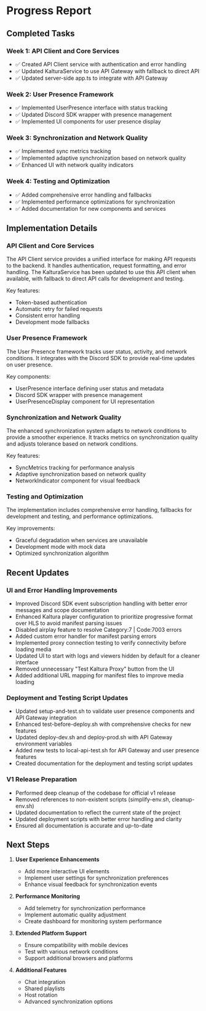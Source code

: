 # Progress Report

## Completed Tasks

### Week 1: API Client and Core Services
- ✅ Created API Client service with authentication and error handling
- ✅ Updated KalturaService to use API Gateway with fallback to direct API
- ✅ Updated server-side app.ts to integrate with API Gateway

### Week 2: User Presence Framework
- ✅ Implemented UserPresence interface with status tracking
- ✅ Updated Discord SDK wrapper with presence management
- ✅ Implemented UI components for user presence display

### Week 3: Synchronization and Network Quality
- ✅ Implemented sync metrics tracking
- ✅ Implemented adaptive synchronization based on network quality
- ✅ Enhanced UI with network quality indicators

### Week 4: Testing and Optimization
- ✅ Added comprehensive error handling and fallbacks
- ✅ Implemented performance optimizations for synchronization
- ✅ Added documentation for new components and services

## Implementation Details

### API Client and Core Services
The API Client service provides a unified interface for making API requests to the backend. It handles authentication, request formatting, and error handling. The KalturaService has been updated to use this API client when available, with fallback to direct API calls for development and testing.

Key features:
- Token-based authentication
- Automatic retry for failed requests
- Consistent error handling
- Development mode fallbacks

### User Presence Framework
The User Presence framework tracks user status, activity, and network conditions. It integrates with the Discord SDK to provide real-time updates on user presence.

Key components:
- UserPresence interface defining user status and metadata
- Discord SDK wrapper with presence management
- UserPresenceDisplay component for UI representation

### Synchronization and Network Quality
The enhanced synchronization system adapts to network conditions to provide a smoother experience. It tracks metrics on synchronization quality and adjusts tolerance based on network conditions.

Key features:
- SyncMetrics tracking for performance analysis
- Adaptive synchronization based on network quality
- NetworkIndicator component for visual feedback

### Testing and Optimization
The implementation includes comprehensive error handling, fallbacks for development and testing, and performance optimizations.

Key improvements:
- Graceful degradation when services are unavailable
- Development mode with mock data
- Optimized synchronization algorithm

## Recent Updates

### UI and Error Handling Improvements
- Improved Discord SDK event subscription handling with better error messages and scope documentation
- Enhanced Kaltura player configuration to prioritize progressive format over HLS to avoid manifest parsing issues
- Disabled airplay feature to resolve Category:7 | Code:7003 errors
- Added custom error handler for manifest parsing errors
- Implemented proxy connection testing to verify connectivity before loading media
- Updated UI to start with logs and viewers hidden by default for a cleaner interface
- Removed unnecessary "Test Kaltura Proxy" button from the UI
- Added additional URL mapping for manifest files to improve media loading

### Deployment and Testing Script Updates
- Updated setup-and-test.sh to validate user presence components and API Gateway integration
- Enhanced test-before-deploy.sh with comprehensive checks for new features
- Updated deploy-dev.sh and deploy-prod.sh with API Gateway environment variables
- Added new tests to local-api-test.sh for API Gateway and user presence features
- Created documentation for the deployment and testing script updates

### V1 Release Preparation
- Performed deep cleanup of the codebase for official v1 release
- Removed references to non-existent scripts (simplify-env.sh, cleanup-env.sh)
- Updated documentation to reflect the current state of the project
- Updated deployment scripts with better error handling and clarity
- Ensured all documentation is accurate and up-to-date

## Next Steps

1. **User Experience Enhancements**
   - Add more interactive UI elements
   - Implement user settings for synchronization preferences
   - Enhance visual feedback for synchronization events

2. **Performance Monitoring**
   - Add telemetry for synchronization performance
   - Implement automatic quality adjustment
   - Create dashboard for monitoring system performance

3. **Extended Platform Support**
   - Ensure compatibility with mobile devices
   - Test with various network conditions
   - Support additional browsers and platforms

4. **Additional Features**
   - Chat integration
   - Shared playlists
   - Host rotation
   - Advanced synchronization options